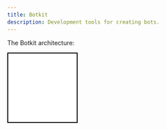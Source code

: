 ```yaml
---
title: Botkit
description: Development tools for creating bots.
---
```


The Botkit architecture:

![Bot factory](../assets/images/bot-factory.svg)
